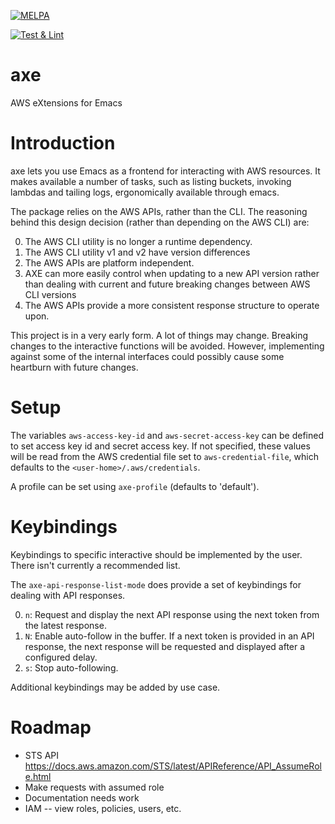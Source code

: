[![MELPA](https://melpa.org/packages/axe-badge.svg)](https://melpa.org/#/axe)

[![Test & Lint](https://github.com/cniles/axe/workflows/ci.yml/badge.svg)](https://github.com/cniles/axe/actions)

# axe

AWS eXtensions for Emacs

# Introduction
axe lets you use Emacs as a frontend for interacting with AWS
resources.  It makes available a number of tasks, such as listing
buckets, invoking lambdas and tailing logs, ergonomically available
through emacs.

The package relies on the AWS APIs, rather than the CLI.  The
reasoning behind this design decision (rather than depending on the
AWS CLI) are:

0. The AWS CLI utility is no longer a runtime dependency.
1. The AWS CLI utility v1 and v2 have version differences
2. The AWS APIs are platform independent.
3. AXE can more easily control when updating to a new API version
   rather than dealing with current and future breaking changes
   between AWS CLI versions
4. The AWS APIs provide a more consistent response structure to
   operate upon.

This project is in a very early form.  A lot of things may change.
Breaking changes to the interactive functions will be avoided.
However, implementing against some of the internal interfaces could
possibly cause some heartburn with future changes.

# Setup

The variables `aws-access-key-id` and `aws-secret-access-key` can be
defined to set access key id and secret access key.  If not specified,
these values will be read from the AWS credential file set to
`aws-credential-file`, which defaults to the
`<user-home>/.aws/credentials`.

A profile can be set using `axe-profile` (defaults to 'default').

# Keybindings

Keybindings to specific interactive should be implemented by the
user. There isn't currently a recommended list.

The `axe-api-response-list-mode` does provide a set of keybindings for dealing
with API responses.

0. `n`: Request and display the next API response using the next token
   from the latest response.
1. `N`: Enable auto-follow in the buffer.  If a next token is provided
   in an API response, the next response will be requested and
   displayed after a configured delay.
2. `s`: Stop auto-following.

Additional keybindings may be added by use case.

# Roadmap

- STS API https://docs.aws.amazon.com/STS/latest/APIReference/API_AssumeRole.html
- Make requests with assumed role
- Documentation needs work
- IAM -- view roles, policies, users, etc.
